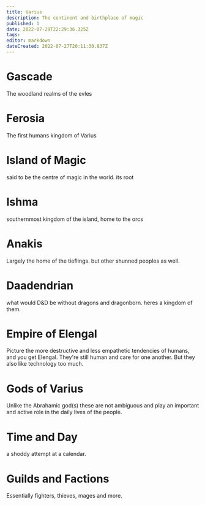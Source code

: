 ```yaml
---
title: Varius
description: The continent and birthplace of magic
published: 1
date: 2022-07-29T22:29:36.325Z
tags: 
editor: markdown
dateCreated: 2022-07-27T20:11:30.837Z
---
```


# Gascade 
The woodland realms of the evles
# Ferosia 
The first humans kingdom of Varius
# Island of Magic 
said to be the centre of magic in the world. its root
# Ishma 
southernmost kingdom of the island, home to the orcs
# Anakis 
Largely the home of the tieflings. but other shunned peoples as well.
# Daadendrian 
what would D&D be without dragons and dragonborn.  heres a kingdom of them.
# Empire of Elengal 
Picture the more destructive and less empathetic tendencies of humans, and you get Elengal. They're still human and care for one another.  But they also like technology too much.
# Gods of Varius  
Unlike the Abrahamic god(s) these are not ambiguous and play an important and active role in the daily lives of the people.
# Time and Day  
a shoddy attempt at a calendar.

# Guilds and Factions  
Essentially fighters, thieves, mages and more.